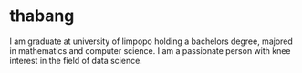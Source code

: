 # thabang
I am graduate at university of limpopo holding a bachelors degree, majored in mathematics and computer science. I am a passionate person with knee interest in the field of  data science.
